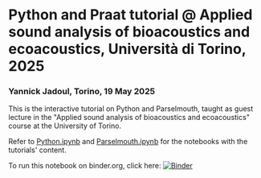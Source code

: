 # Python and Praat tutorial @ Applied sound analysis of bioacoustics and ecoacoustics, Università di Torino, 2025

### Yannick Jadoul, Torino, 19 May 2025

This is the interactive tutorial on Python and Parselmouth, taught as guest lecture in the "Applied sound analysis of bioacoustics and ecoacoustics" course at the University of Torino.

Refer to [Python.ipynb](Python.ipynb) and [Parselmouth.ipynb](Parselmouth.ipynb) for the notebooks with the tutorials' content.

To run this notebook on binder.org, click here: [![Binder](https://mybinder.org/badge_logo.svg)](https://mybinder.org/v2/gh/YannickJadoul/Torino-2025-Python-Parselmouth-tutorial/main)
